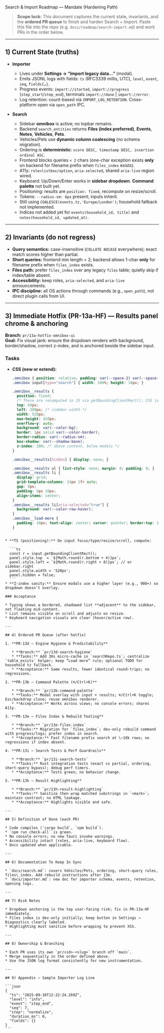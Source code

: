 Search & Import Roadmap — Mandate (Hardening Path)

> **Scope lock:** This document captures the current state, invariants, and the **ordered PR queue** to finish and harden Search + Import. Paste this file into the repo (e.g. `docs/roadmap/search-import.md`) and work PRs in the order below.

---

## 1) Current State (truths)

- **Importer**
  - Lives under **Settings → “Import legacy data…”** (modal).
  - Emits JSONL logs with fields: `ts` (RFC3339 millis, UTC), `level`, `event`, `seq`, `fields{…}`.
  - Progress events: `import://started`, `import://progress` (`step_start`/`step_end`), terminals `import://done` | `import://error`.
  - Log retention: count-based via `IMPORT_LOG_RETENTION`. Cross-platform open via `open_path` IPC.

- **Search**
  - Sidebar **omnibox** is active; no topbar remains.
  - Backend `search_entities` returns **Files (index preferred)**, **Events**, **Notes**, **Vehicles**, **Pets**.
  - Vehicles/Pets use **dynamic column coalescing** (no schema migration).
  - Ordering is **deterministic**: `score DESC, timestamp DESC, insertion ordinal ASC`.
  - Frontend blocks queries `< 2` chars (one-char exception exists **only** on backend for filename prefix when `files_index` exists).
  - A11y: `role=listbox/option`, `aria-selected`, shared `aria-live` region wired.
  - Keyboard: Up/Down/Enter works in **sidebar dropdown**. **Command palette** not built yet.
  - Positioning: results are `position: fixed`, recompute on resize/scroll.
  - Tokens: `--radius-sm: 6px` present; inputs inherit.
  - Still using `COALESCE(events.tz,'Europe/London')`; household fallback not implemented.
  - Indices not added yet for `events(household_id, title)` and `notes(household_id, updated_at)`.

---

## 2) Invariants (do not regress)

- **Query semantics:** case-insensitive (`COLLATE NOCASE` everywhere); exact match scores higher than partial.
- **Short queries:** frontend min length = 2; backend allows 1-char **only** for filename prefix when `files_index` exists.
- **Files path:** prefer `files_index` over any legacy `files` table; quietly skip if index/table absent.
- **Accessibility:** keep roles, `aria-selected`, and `aria-live` announcements.
- **IPC discipline:** all OS actions through commands (e.g., `open_path`), not direct plugin calls from UI.

---

## 3) Immediate Hotfix (PR-13a-HF) — Results panel chrome & anchoring

**Branch:** `pr/13a-hotfix-omnibox-ui`  
**Goal:** Fix visual jank: ensure the dropdown renders with background, border/shadow, correct z-index, and is anchored beside the sidebar input.

### Tasks
- **CSS (new or extend):**
  ```css
  .omnibox { position: relative; padding: var(--space-2) var(--space-3); }
  .omnibox input[type="search"] { width: 100%; height: 34px; }

  .omnibox__results {
    position: fixed;
    /* These are recomputed in JS via getBoundingClientRect(); CSS is a safe default. */
    top: 64px;
    left: 200px; /* sidebar width */
    width: 520px;
    max-height: 420px;
    overflow-y: auto;
    background: var(--color-bg);
    border: 1px solid var(--color-border);
    border-radius: var(--radius-sm);
    box-shadow: var(--shadow-base);
    z-index: 200; /* above content, below modals */
  }

  .omnibox__results[hidden] { display: none; }

  .omnibox__results ul { list-style: none; margin: 0; padding: 0; }
  .omnibox__results li {
    display: grid;
    grid-template-columns: 24px 1fr auto;
    gap: 8px;
    padding: 8px 10px;
    align-items: center;
  }
  .omnibox__results li[aria-selected="true"] {
    background: var(--color-row-hover);
  }
  .omnibox__load-more {
    padding: 10px; text-align: center; cursor: pointer; border-top: 1px solid var(--color-border);
  }
````

* **TS (positioning):** On input focus/type/resize/scroll, compute:

  ```ts
  const r = input.getBoundingClientRect();
  panel.style.top  = `${Math.round(r.bottom + 4)}px`;
  panel.style.left = `${Math.round(r.right + 8)}px`; // or sidebar.right
  panel.style.width = '520px';
  panel.hidden = false;
  ```
* **Z-index sanity:** Ensure modals use a higher layer (e.g., 900+) so dropdown doesn’t overlay.

### Acceptance

* Typing shows a bordered, shadowed list **adjacent** to the sidebar, not floating mid-content.
* List remains visible on scroll and adjusts on resize.
* Keyboard navigation visuals are clear (hover/active row).

---

## 4) Ordered PR Queue (after hotfix)

1. **PR-13d — Engine Hygiene & Predictability**

   * **Branch:** `pr/13d-search-hygiene`
   * **Tasks:** Add 30s micro-cache in `searchRepo.ts`; centralize `table_exists` helper; keep “Load more” rule; optional TODO for household tz fallback.
   * **Acceptance:** Same results, fewer identical round-trips; no regressions.

2. **PR-13b — Command Palette (⌘/Ctrl+K)**

   * **Branch:** `pr/13b-command-palette`
   * **Tasks:** Modal overlay with input + results; ⌘/Ctrl+K toggle; Esc/backdrop close; reuse omnibox renderer.
   * **Acceptance:** Works across views; no console errors; shares A11y.

3. **PR-13e — Files Index & Rebuild Tooling**

   * **Branch:** `pr/13e-files-index`
   * **Tasks:** Migration for `files_index`; dev-only rebuild command with progress/logs; prefer index in search.
   * **Acceptance:** Fast filename prefix search at \~10k rows; no regressions if index absent.

4. **PR-13i — Search Tests & Perf Guardrails**

   * **Branch:** `pr/13i-search-tests`
   * **Tasks:** Rust integration tests (exact vs partial, ordering, short-query bypass); debug perf timers.
   * **Acceptance:** Tests green; no behavior change.

5. **PR-13h — Result Highlighting**

   * **Branch:** `pr/13h-result-highlighting`
   * **Tasks:** Sanitize then wrap matched substrings in `<mark>`; maintain contrast; no HTML leakage.
   * **Acceptance:** Highlights visible and safe.

---

## 5) Definition of Done (each PR)

* Code compiles (`cargo build`, `npm build`).
* `npm run check-all` is green.
* No console errors; no new Tauri invoke warnings.
* Accessibility intact (roles, aria-live, keyboard flow).
* Docs updated when applicable.

---

## 6) Documentation To Keep In Sync

* `docs/search.md`: covers Vehicles/Pets, ordering, short-query rules, files\_index. Add rebuild instructions after 13e.
* `docs/importer.md`: new doc for importer schema, events, retention, opening logs.

---

## 7) Risk Notes

* Dropdown anchoring is the top user-facing risk; fix in PR-13a-HF immediately.
* Files index is dev-only initially; keep button in Settings → Diagnostics clearly labeled.
* Highlighting must sanitize before wrapping to prevent XSS.

---

## 8) Ownership & Branching

* Each PR uses its own `pr/<id>-<slug>` branch off `main`.
* Merge sequentially in the order defined above.
* Use the JSON log format consistently for new instrumentation.

---

## 9) Appendix — Sample Importer Log Line

```json
{
  "ts": "2025-09-10T12:22:24.269Z",
  "level": "info",
  "event": "step_end",
  "seq": 7,
  "step": "normalize",
  "duration_ms": 0,
  "fields": {}
}
```
